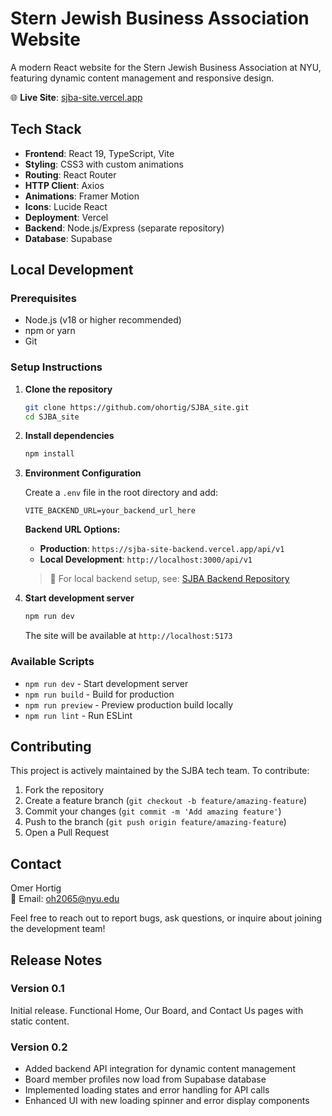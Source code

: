 # Stern Jewish Business Association Website

A modern React website for the Stern Jewish Business Association at NYU, featuring dynamic content management and responsive design.

🌐 **Live Site**: [sjba-site.vercel.app](https://sjba-site.vercel.app)

## Tech Stack

- **Frontend**: React 19, TypeScript, Vite
- **Styling**: CSS3 with custom animations
- **Routing**: React Router
- **HTTP Client**: Axios
- **Animations**: Framer Motion
- **Icons**: Lucide React
- **Deployment**: Vercel
- **Backend**: Node.js/Express (separate repository)
- **Database**: Supabase

## Local Development

### Prerequisites
- Node.js (v18 or higher recommended)
- npm or yarn
- Git

### Setup Instructions

1. **Clone the repository**
   ```bash
   git clone https://github.com/ohortig/SJBA_site.git
   cd SJBA_site
   ```

2. **Install dependencies**
   ```bash
   npm install
   ```

3. **Environment Configuration**
   
   Create a `.env` file in the root directory and add:
   ```env
   VITE_BACKEND_URL=your_backend_url_here
   ```
   
   **Backend URL Options:**
   - **Production**: `https://sjba-site-backend.vercel.app/api/v1`
   - **Local Development**: `http://localhost:3000/api/v1`
     
   > 📝 For local backend setup, see: [SJBA Backend Repository](https://github.com/ohortig/SJBA_site_backend)

4. **Start development server**
   ```bash
   npm run dev
   ```
   
   The site will be available at `http://localhost:5173`

### Available Scripts

- `npm run dev` - Start development server
- `npm run build` - Build for production
- `npm run preview` - Preview production build locally
- `npm run lint` - Run ESLint

## Contributing

This project is actively maintained by the SJBA tech team. To contribute:

1. Fork the repository
2. Create a feature branch (`git checkout -b feature/amazing-feature`)
3. Commit your changes (`git commit -m 'Add amazing feature'`)
4. Push to the branch (`git push origin feature/amazing-feature`)
5. Open a Pull Request

## Contact

Omer Hortig  
📧 Email: [oh2065@nyu.edu](mailto:oh2065@nyu.edu)

Feel free to reach out to report bugs, ask questions, or inquire about joining the development team!

## Release Notes

### Version 0.1
Initial release. Functional Home, Our Board, and Contact Us pages with static content.

### Version 0.2 
- Added backend API integration for dynamic content management
- Board member profiles now load from Supabase database
- Implemented loading states and error handling for API calls
- Enhanced UI with new loading spinner and error display components 
